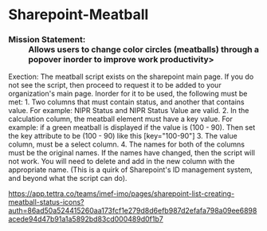 <h1>Sharepoint-Meatball</h1>
<h3>
  <dl><dt>Mission Statement:</dt>
<dd>Allows users to change color circles (meatballs) through a popover inorder to improve work productivity></dd>
  </dl>
</h3>
Exection:
The meatball script exists on the sharepoint main page.  If you do not see the script, then proceed to request it to be added to your organization's main page.
Inorder for it to be used, the following must be met:
1.  Two columns that must contain status, and another that contains value.  For example: NIPR Status and NIPR Status Value are valid.  
2.  In the calculation column, the meatball element must have a key value.  For example: if a green meatball is displayed if the value is (100 - 90).  Then set the key attribute to be (100 - 90) like this [key="100-90"]
3.  The value column, must be a select column.
4.  The names for both of the columns must be the original names.  If the names have changed, then the script will not work.  You will need to delete and add in the new column with the appropriate name.  (This is a quirk of Sharepoint's ID management system, and beyond what the script can do).

https://app.tettra.co/teams/imef-imo/pages/sharepoint-list-creating-meatball-status-icons?auth=86ad50a524415260aa173fcf1e279d8d6efb987d2efafa798a09ee6898acede94d47b91a1a5892bd83cd000489d0f1b7

